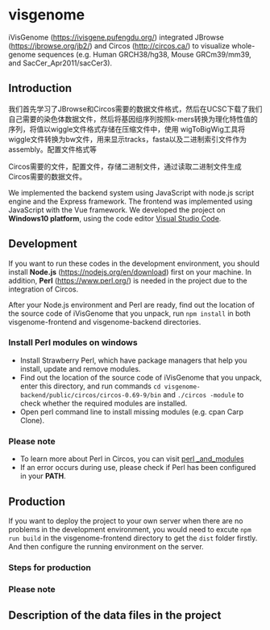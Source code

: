 # visgenome

iVisGenome (https://ivisgene.pufengdu.org/) integrated JBrowse (https://jbrowse.org/jb2/) and Circos (http://circos.ca/) to visualize whole-genome sequences (e.g. Human GRCH38/hg38, Mouse GRCm39/mm39, and SacCer_Apr2011/sacCer3). 

## Introduction

我们首先学习了JBrowse和Circos需要的数据文件格式，然后在UCSC下载了我们自己需要的染色体数据文件，然后将基因组序列按照k-mers转换为理化特性值的序列，将值以wiggle文件格式存储在压缩文件中，使用
wigToBigWig工具将wiggle文件转换为bw文件，用来显示tracks，fasta以及二进制索引文件作为assembly。配置文件格式等

Circos需要的文件，配置文件，存储二进制文件，通过读取二进制文件生成Circos需要的数据文件。

We implemented the backend system using JavaScript with node.js script engine and the Express framework. The frontend was implemented using JavaScript with the Vue framework. We developed the project on **Windows10 platform**, using the code editor [Visual Studio Code](https://code.visualstudio.com/).

## Development

If you want to run these codes in the development environment, you should install **Node.js** (https://nodejs.org/en/download) first on your machine. In addition, **Perl** (https://www.perl.org/) is needed in the project due to the integration of Circos.

After your Node.js environment and Perl are ready, find out the location of the source code of iVisGenome that you unpack, run ``npm install`` in both visgenome-frontend and visgenome-backend directories.

### Install Perl modules on windows

- Install Strawberry Perl, which have package managers that help you install, update and remove modules.
- Find out the location of the source code of iVisGenome that you unpack, enter this directory, and run commands ``cd visgenome-backend/public/circos/circos-0.69-9/bin`` and ``./circos -module`` to check whether the required modules are installed.
- Open perl command line to install missing modules (e.g. cpan Carp Clone).

### Please note

- To learn more about Perl in Circos, you can visit [perl
_and_modules](http://circos.ca/documentation/tutorials/configuration/perl_and_modules/)
- If an error occurs during use, please check if Perl has been configured in your **PATH**. 

## Production

If you want to deploy the project to your own server when there are no problems in the development environment, you would need to excute `npm run build` in the visgenome-frontend directory to get the `dist` folder firstly. And then configure the running environment on the server. 

### Steps for production

### Please note

## Description of the data files in the project
